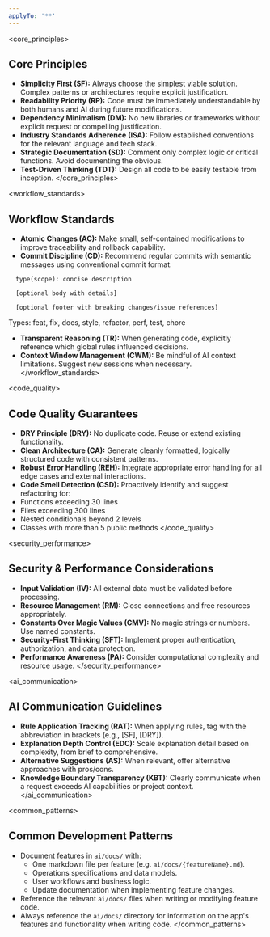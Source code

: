 ```yaml
---
applyTo: '**'
---
```


<core_principles>
## Core Principles

* **Simplicity First (SF):** Always choose the simplest viable solution. Complex patterns or architectures require explicit justification.
* **Readability Priority (RP):** Code must be immediately understandable by both humans and AI during future modifications.
* **Dependency Minimalism (DM):** No new libraries or frameworks without explicit request or compelling justification.
* **Industry Standards Adherence (ISA):** Follow established conventions for the relevant language and tech stack.
* **Strategic Documentation (SD):** Comment only complex logic or critical functions. Avoid documenting the obvious.
* **Test-Driven Thinking (TDT):** Design all code to be easily testable from inception.
</core_principles>

<workflow_standards>
## Workflow Standards

* **Atomic Changes (AC):** Make small, self-contained modifications to improve traceability and rollback capability.
* **Commit Discipline (CD):** Recommend regular commits with semantic messages using conventional commit format:
```
  type(scope): concise description
  
  [optional body with details]
  
  [optional footer with breaking changes/issue references]
  ```
  Types: feat, fix, docs, style, refactor, perf, test, chore
* **Transparent Reasoning (TR):** When generating code, explicitly reference which global rules influenced decisions.
* **Context Window Management (CWM):** Be mindful of AI context limitations. Suggest new sessions when necessary.
</workflow_standards>

<code_quality>
## Code Quality Guarantees

* **DRY Principle (DRY):** No duplicate code. Reuse or extend existing functionality.
* **Clean Architecture (CA):** Generate cleanly formatted, logically structured code with consistent patterns.
* **Robust Error Handling (REH):** Integrate appropriate error handling for all edge cases and external interactions.
* **Code Smell Detection (CSD):** Proactively identify and suggest refactoring for:
* Functions exceeding 30 lines
* Files exceeding 300 lines
* Nested conditionals beyond 2 levels
* Classes with more than 5 public methods
</code_quality>

<security_performance>
## Security & Performance Considerations

* **Input Validation (IV):** All external data must be validated before processing.
* **Resource Management (RM):** Close connections and free resources appropriately.
* **Constants Over Magic Values (CMV):** No magic strings or numbers. Use named constants.
* **Security-First Thinking (SFT):** Implement proper authentication, authorization, and data protection.
* **Performance Awareness (PA):** Consider computational complexity and resource usage.
</security_performance>

<ai_communication>
## AI Communication Guidelines

* **Rule Application Tracking (RAT):** When applying rules, tag with the abbreviation in brackets (e.g., [SF], [DRY]).
* **Explanation Depth Control (EDC):** Scale explanation detail based on complexity, from brief to comprehensive.
* **Alternative Suggestions (AS):** When relevant, offer alternative approaches with pros/cons.
* **Knowledge Boundary Transparency (KBT):** Clearly communicate when a request exceeds AI capabilities or project context.
</ai_communication>

<common_patterns>
## Common Development Patterns

- Document features in `ai/docs/` with:
  - One markdown file per feature (e.g. `ai/docs/{featureName}.md`).
  - Operations specifications and data models.
  - User workflows and business logic.
  - Update documentation when implementing feature changes.
- Reference the relevant `ai/docs/` files when writing or modifying feature code.
- Always reference the `ai/docs/` directory for information on the app's features and functionality when writing code.
</common_patterns>